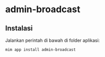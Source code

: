 # admin-broadcast

## Instalasi

Jalankan perintah di bawah di folder aplikasi:

```
mim app install admin-broadcast
```

